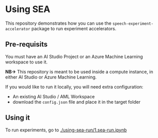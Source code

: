 # Using SEA
This repository demonstrates how you can use the `speech-experiment-accelerator` package to run experiment accelerators.

## Pre-requisits
You must have an AI Studio Project or an Azure Machine Learning workspace to use it. 

**NB->** This repository is meant to be used inside a compute instance, in either AI Studio or Azure Machine Learning. 

If you would like to run it locally, you will need extra configuration:

- An existing AI Studio / AML Workspace
- download the `config.json` file and place it in the target folder

## Using it
To run experiments, go to [./using-sea-run/1.sea-run.ipynb](./using-sea-run/1.sea-run.ipynb)
